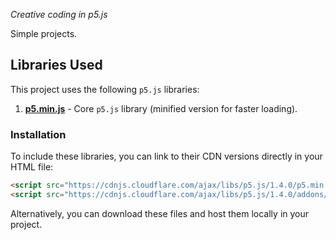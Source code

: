 *Creative coding in p5.js*

Simple projects.

## Libraries Used

This project uses the following `p5.js` libraries:

1. [**p5.min.js**](https://cdnjs.cloudflare.com/ajax/libs/p5.js/1.4.0/p5.min.js) - Core `p5.js` library (minified version for faster loading).

### Installation

To include these libraries, you can link to their CDN versions directly in your HTML file:

```html
<script src="https://cdnjs.cloudflare.com/ajax/libs/p5.js/1.4.0/p5.min.js"></script>
<script src="https://cdnjs.cloudflare.com/ajax/libs/p5.js/1.4.0/addons/p5.sound.min.js"></script>
```

Alternatively, you can download these files and host them locally in your project.

